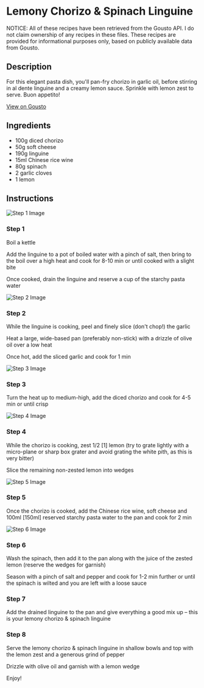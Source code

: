 # Lemony Chorizo & Spinach Linguine

NOTICE: All of these recipes have been retrieved from the Gousto API. I do not claim ownership of any recipes in these files. These recipes are provided for informational purposes only, based on publicly available data from Gousto.

## Description

For this elegant pasta dish, you'll pan-fry chorizo in garlic oil, before stirring in al dente linguine and a creamy lemon sauce. Sprinkle with lemon zest to serve. Buon appetito! 

[View on Gousto](https://www.gousto.co.uk/recipes/cookbook/lemony-chorizo-spinach-linguine)

## Ingredients

- 100g diced chorizo
- 50g soft cheese
- 190g linguine
- 15ml Chinese rice wine
- 80g spinach
- 2 garlic cloves
- 1 lemon

## Instructions

![Step 1 Image](https://production-media.gousto.co.uk/cms/recipe-step-image/step-1-1643124855377-x200.jpg)

### Step 1

Boil a kettle

Add the linguine to a pot of boiled water with a pinch of salt, then bring to the boil over a high heat and cook for 8-10 min or until cooked with a slight bite

Once cooked, drain the linguine and reserve a cup of the starchy pasta water

![Step 2 Image](https://production-media.gousto.co.uk/cms/recipe-step-image/step-2-1643124861348-x200.jpg)

### Step 2

While the linguine is cooking, peel and finely slice (don't chop!) the garlic

Heat a large, wide-based pan (preferably non-stick) with a drizzle of olive oil over a low heat

Once hot, add the sliced garlic and cook for 1 min

![Step 3 Image](https://production-media.gousto.co.uk/cms/recipe-step-image/step-3-1643124868110-x200.jpg)

### Step 3

Turn the heat up to medium-high, add the diced chorizo and cook for 4-5 min or until crisp

![Step 4 Image](https://production-media.gousto.co.uk/cms/recipe-step-image/step-5-copy-1643721737322-x200.jpg)

### Step 4

While the chorizo is cooking, zest 1/2 <span class="text-danger">[1] </span>lemon (try to grate lightly with a micro-plane or sharp box grater and avoid grating the white pith, as this is very bitter)

Slice the remaining non-zested lemon into wedges

![Step 5 Image](https://production-media.gousto.co.uk/cms/recipe-step-image/step-5-1643124883251-x200.jpg)

### Step 5

Once the chorizo is cooked, add the Chinese rice wine, soft cheese and 100ml<span class="text-danger"> [150ml]</span> reserved starchy pasta water to the pan and cook for 2 min

![Step 6 Image](https://production-media.gousto.co.uk/cms/recipe-step-image/step-6-1643124888301-x200.jpg)

### Step 6

Wash the spinach, then add it to the pan along with the juice of the zested lemon (reserve the wedges for garnish)

Season with a pinch of salt and pepper and cook for 1-2 min further or until the spinach is wilted and you are left with a loose sauce

### Step 7

Add the drained linguine to the pan and give everything a good mix up – this is your lemony chorizo & spinach linguine

### Step 8

Serve the lemony chorizo & spinach linguine in shallow bowls and top with the lemon zest and a generous grind of pepper

Drizzle with olive oil and garnish with a lemon wedge

Enjoy!

